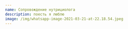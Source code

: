 ```yaml
---
name: Сопровождение нутрициолога
description: поесть я люблю
image: /img/whatsapp-image-2021-03-21-at-22.18.54.jpeg
---
```

